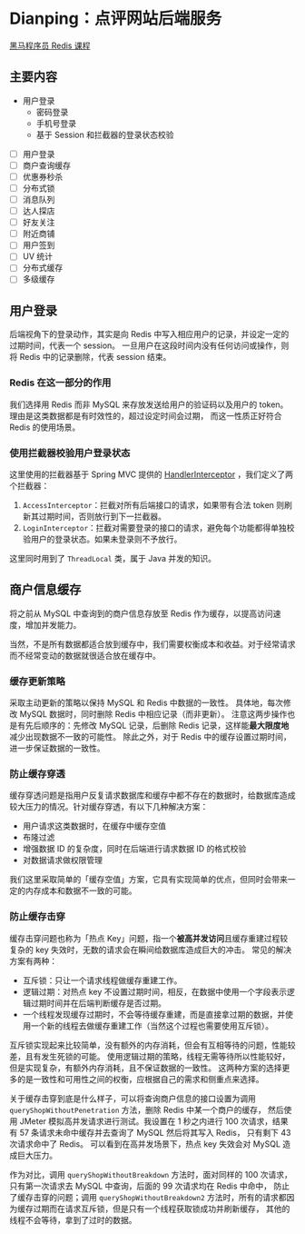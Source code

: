 # Dianping：点评网站后端服务
[黑马程序员 Redis 课程](https://www.bilibili.com/video/BV1cr4y1671t?p=25&share_source=copy_web)

## 主要内容
* 用户登录
  * 密码登录
  * 手机号登录
  * 基于 Session 和拦截器的登录状态校验

- [ ] 用户登录
- [ ] 商户查询缓存
- [ ] 优惠券秒杀
- [ ] 分布式锁
- [ ] 消息队列
- [ ] 达人探店
- [ ] 好友关注
- [ ] 附近商铺
- [ ] 用户签到
- [ ] UV 统计
- [ ] 分布式缓存
- [ ] 多级缓存

## 用户登录

后端视角下的登录动作，其实是向 Redis 中写入相应用户的记录，并设定一定的过期时间，代表一个 session。
一旦用户在这段时间内没有任何访问或操作，则将 Redis 中的记录删除，代表 session 结束。

### Redis 在这一部分的作用
我们选择用 Redis 而非 MySQL 来存放发送给用户的验证码以及用户的 token。理由是这类数据都是有时效性的，超过设定时间会过期，
而这一性质正好符合 Redis 的使用场景。

### 使用拦截器校验用户登录状态
这里使用的拦截器基于 Spring MVC 提供的 [HandlerInterceptor](https://docs.spring.io/spring-framework/docs/current/reference/html/web.html#mvc-handlermapping-interceptor)
，我们定义了两个拦截器：
1. `AccessInterceptor`：拦截对所有后端接口的请求，如果带有合法 token 则刷新其过期时间，否则放行到下一拦截器。
2. `LoginInterceptor`：拦截对需要登录的接口的请求，避免每个功能都得单独校验用户的登录状态。如果未登录则不予放行。

这里同时用到了 `ThreadLocal` 类，属于 Java 并发的知识。

## 商户信息缓存
将之前从 MySQL 中查询到的商户信息存放至 Redis 作为缓存，以提高访问速度，增加并发能力。

当然，不是所有数据都适合放到缓存中，我们需要权衡成本和收益。对于经常请求而不经常变动的数据就很适合放在缓存中。

### 缓存更新策略
采取主动更新的策略以保持 MySQL 和 Redis 中数据的一致性。
具体地，每次修改 MySQL 数据时，同时删除 Redis 中相应记录（而非更新）。
注意这两步操作也是有先后顺序的：先修改 MySQL 记录，后删除 Redis 记录，这样能**最大限度地**减少出现数据不一致的可能性。
除此之外，对于 Redis 中的缓存设置过期时间，进一步保证数据的一致性。

### 防止缓存穿透
缓存穿透问题是指用户反复请求数据库和缓存中都不存在的数据时，给数据库造成较大压力的情况。针对缓存穿透，有以下几种解决方案：
* 用户请求这类数据时，在缓存中缓存空值
* 布隆过滤
* 增强数据 ID 的复杂度，同时在后端进行请求数据 ID 的格式校验
* 对数据请求做权限管理

我们这里采取简单的「缓存空值」方案，它具有实现简单的优点，但同时会带来一定的内存成本和数据不一致的可能。

### 防止缓存击穿
缓存击穿问题也称为「热点 Key」问题，指一个**被高并发访问**且缓存重建过程较复杂的 key 失效时，无数的请求会在瞬间给数据库造成巨大的冲击。
常见的解决方案有两种：
* 互斥锁：只让一个请求线程做缓存重建工作。
* 逻辑过期：对热点 key 不设置过期时间，相反，在数据中使用一个字段表示逻辑过期时间并在后端判断缓存是否过期。
* 一个线程发现缓存过期时，不会等待缓存重建，而是直接拿过期的数据，并使用一个新的线程去做缓存重建工作（当然这个过程也需要使用互斥锁）。

互斥锁实现起来比较简单，没有额外的内存消耗，但会有互相等待的问题，性能较差，且有发生死锁的可能。
使用逻辑过期的策略，线程无需等待所以性能较好，但是实现复杂，有额外内存消耗，且不保证数据的一致性。
这两种方案的选择更多的是一致性和可用性之间的权衡，应根据自己的需求和侧重点来选择。

关于缓存击穿到底是什么样子，可以将查询商户信息的接口设置为调用 `queryShopWithoutPenetration` 方法，删除 Redis 中某一个商户的缓存，
然后使用 JMeter 模拟高并发请求进行测试。我设置在 1 秒之内进行 100 次请求，结果有 57 条请求未命中缓存并去查询了 MySQL 然后将其写入 Redis，
只有剩下 43 次请求命中了 Redis。 可以看到在高并发场景下，热点 key 失效会对 MySQL 造成巨大压力。

作为对比，调用 `queryShopWithoutBreakdown` 方法时，面对同样的 100 次请求，只有第一次请求去 MySQL 中查询，后面的 99 次请求均在 Redis 中命中，
防止了缓存击穿的问题；调用 `queryShopWithoutBreakdown2` 方法时，所有的请求都因为缓存过期而在请求互斥锁，但是只有一个线程获取锁成功并刷新缓存，
其他的线程不会等待，拿到了过时的数据。


